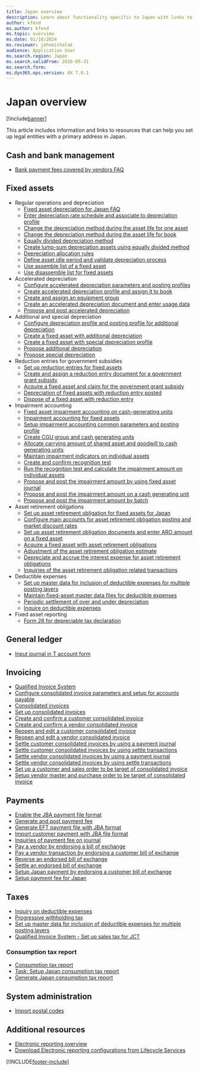 ```yaml
---
title: Japan overview
description: Learn about functionality specific to Japan with links to resources about cash and bank management, fixed assets, invoicing, payments, and taxes.
author: kfend
ms.author: kfend
ms.topic: overview
ms.date: 01/18/2024
ms.reviewer: johnmichalak
audience: Application User
ms.search.region: Japan
ms.search.validFrom: 2016-05-31
ms.search.form:
ms.dyn365.ops.version: AX 7.0.1
---
```


# Japan overview

[!include[banner](../../includes/banner.md)]

This article includes information and links to resources that can help you set up legal entities with a primary address in Japan.

## Cash and bank management

- [Bank payment fees covered by vendors FAQ](apac-jpn-bank-payment-fees-vendors.md)

## Fixed assets

- Regular operations and depreciation
  - [Fixed asset depreciation for Japan FAQ](apac-jpn-fixed-asset-depreciation.md)
  - [Enter depreciation rate schedule and associate to depreciation profile](enter-depreciation-rate-schedule.md)
  - [Change the depreciation method during the asset life for one asset](change-depreciation-method-during-asset-life-one-asset.md)
  - [Change the depreciation method during the asset life for book](change-depreciation-method-during-asset-life-book.md)
  - [Equally divided depreciation method](apac-jpn-equally-divided-depreciation-method.md)
  - [Create lump-sum depreciation assets using equally divided method](create-lump-sum-depreciation-assets-equally-divided-method.md)
  - [Depreciation allocation rules](apac-jpn-allocation-rules-fixed-assets.md)
  - [Define asset idle period and validate depreciation process](define-asset-idle-period-validate-depreciation-process.md)
  - [Use assemble list of a fixed asset](use-assemble-list-fixed-asset.md)
  - [Use disassemble list for fixed assets](use-disassemble-list-fixed-assets.md)
- Accelerated depreciation
  - [Configure accelerated depreciation parameters and posting profiles](accelerated-depreciation-posting-profiles.md)
  - [Create accelerated depreciation profile and assign it to book](create-accelerated-depreciation-profile-assign-it-book.md)
  - [Create and assign an equipment group](create-assign-equipment-group.md)
  - [Create an accelerated depreciation document and enter usage data](create-accelerated-depreciation-document-enter-usage-data.md)
  - [Propose and post accelerated depreciation](propose-post-accelerated-depreciation.md)
- Additional and special depreciation
  - [Configure depreciation profile and posting profile for additional depreciation](configure-depreciation-profile-posting.md)
  - [Create a fixed asset with additional depreciation](create-fixed-asset-additional-depreciation.md)
  - [Create a fixed asset with special depreciation profile](create-fixed-asset-special-depreciation-profile.md)
  - [Propose additional depreciation](propose-additional-depreciation.md)
  - [Propose special depreciation](propose-special-depreciation.md)
- Reduction entries for government subsidies
  - [Set up reduction entries for fixed assets](apac-jpn-reduction-entry-fixed-assets.md)
  - [Create and assign a reduction entry document for a government grant subsidy](create-assign-reduction-document.md)
  - [Acquire a fixed asset and claim for the government grant subsidy](acquire-fixed-asset-claim-government-grant-subsidy.md)
  - [Depreciation of fixed assets with reduction entry posted](depreciation-fixed-assets-reduction-entry-posted.md)
  - [Dispose of a fixed asset with reduction entry](dispose-fixed-asset-reduction-entry.md)
- Impairment accounting
  - [Fixed asset impairment accounting on cash-generating units](apac-jpn-impairment-accounting-cash-generating-unit.md)
  - [Impairment accounting for fixed assets](apac-jpn-impairment-accounting-fixed-assets.md)
  - [Setup impairment accounting common parameters and posting profile](impairment-accounting.md)
  - [Create CGU group and cash generating units](create-cgu-group-cash-generating-units.md)
  - [Allocate carrying amount of shared asset and goodwill to cash generating units](allocate-carrying-amount.md)
  - [Maintain impairment indicators on individual assets](maintain-impairment-indicators-individual-assets.md)
  - [Create and confirm recognition test](create-confirm-recognition-test.md)
  - [Run the recognition test and calculate the impairment amount on individual assets](run-recognition-test-calculate.md)
  - [Propose and post the impairment amount by using fixed asset journal](propose-post-impairment-amount-fixed-asset-journal.md)
  - [Propose and post the impairment amount on a cash generating unit](propose-post-impairment-amount-cash-generating-unit.md)
  - [Propose and post the impairment amount by batch](propose-post-impairment-amount-batch.md)
- Asset retirement obligations
  - [Set up asset retirement obligation for fixed assets for Japan](apac-jpn-asset-retirement-obligation-fixed-assets.md)
  - [Configure main accounts for asset retirement obligation posting and market discount rates](configure-main-accounts-asset-retirement.md)
  - [Set up asset retirement obligation documents and enter ARO amount on a fixed asset](set-up-asset-retirement-obligation.md)
  - [Acquire a fixed asset with asset retirement obligations](acquire-fixed-asset-asset-retirement-obligations.md)
  - [Adjustment of the asset retirement obligation estimate](adjustment-asset-retirement-obligation-estimate.md)
  - [Depreciate and accrue the interest expense for asset retirement obligations](depreciate-accrue-interest-expense.md)
  - [Inquiries of the asset retirement obligation related transactions](inquiries-asset-retirement-obligation.md)
- Deductible expenses
  - [Set up master data for inclusion of deductible expenses for multiple posting layers](set-up-master-data-inclusion.md)
  - [Maintain fixed-asset master data files for deductible expenses](maintain-fixed-asset-master-data-files-deductible-expenses.md)
  - [Periodic settlement of over and under depreciation](periodic-settlement-over-under-depreciation.md)
  - [Inquire on deductible expenses](inquiry-deductible-expenses.md)
- Fixed asset reporting
  - [Form 26 for depreciable tax declaration](jp-00027-form-26-depreciable-tax-declaration.md)

## General ledger

- [Input journal in T account form](jp-00005-input-journal-t-account-form-japan.md)

## Invoicing

- [Qualified Invoice System](apac-jpn-qualified-invoice-system.md)
- [Configure consolidated invoice parameters and setup for accounts payable](consolidated-invoice-parameters-setup-accounts-payable.md)
- [Consolidated invoices](apac-jpn-consolidate-invoices.md)
- [Set up consolidated invoices](set-up-consolidated-invoices.md)
- [Create and confirm a customer consolidated invoice](create-confirm-customer-consolidated-invoice.md)
- [Create and confirm a vendor consolidated invoice](create-confirm-vendor-consolidated-invoice.md)
- [Reopen and edit a customer consolidated invoice](reopen-edit-customer-consolidated-invoice.md)
- [Reopen and edit a vendor consolidated invoice](reopen-edit-vendor-consolidated-invoice.md)
- [Settle customer consolidated invoices by using a payment journal](settle-customer-consolidated-invoices-payment-journal.md)
- [Settle customer consolidated invoices by using settle transactions](settle-customer-consolidated-invoices-settle-transactions.md)
- [Settle vendor consolidated invoices by using a payment journal](settle-vendor-consolidated-invoices-payment-journal.md)
- [Settle vendor consolidated invoices by using settle transactions](settle-vendor-consolidated-invoices-settle-transactions.md)
- [Set up a customer and sales order to be target of consolidated invoice](set-up-customer-sales-order-target-consolidated-invoice.md)
- [Setup vendor master and purchase order to be target of consolidated invoice](vendor-master-po.md)

## Payments

- [Enable the JBA payment file format](jba-payment-file-format.md)
- [Generate and post payment fee](post-payment-fee.md)
- [Generate EFT payment file with JBA format](eft-payment-file-jba-format.md)
- [Import customer payment with JBA file format](import-customer-payment-jba-file-format.md)
- [Inquiries of payment fee on journal](inquiries-payment-fee-journal.md)
- [Pay a vendor by endorsing a bill of exchange](apac-jpn-endorse-bill-of-exchange.md)
- [Pay a vendor transaction by endorsing a customer bill of exchange](pay-vendor-transaction.md)
- [Reverse an endorsed bill of exchange](reverse-endorsed-bill-exchange.md)
- [Settle an endorsed bill of exchange](settle-endorsed-bill-exchange.md)
- [Setup Japan payment by endorsing a customer bill of exchange](setup-japan-payment-endorsing-customer-bill-exchange.md)
- [Setup payment fee for Japan](setup-payment-fee-japan.md)

## Taxes

- [Inquiry on deductible expenses](inquiry-deductible-expenses.md)
- [Progressive withholding tax](apac-jpn-progressive-withholding-tax-calculation.md)
- [Set up master data for inclusion of deductible expenses for multiple posting layers](set-up-master-data-inclusion.md)
- [Qualified Invoice System - Set up sales tax for JCT](apac-jpn-qualified-invoice-system.md#set-up-sales-tax-for-jct)

### Consumption tax report

- [Consumption tax report](apac-jpn-consumption-tax-report.md)
- [Task: Setup Japan consumption tax report](setup-japan-consumption-tax-report.md)
- [Generate Japan consumption tax report](japan-consumption-tax-report.md)

## System administration

- [Import postal codes](apac-jpn-import-postal-codes.md) 

## Additional resources

- [Electronic reporting overview](../../../fin-ops-core/dev-itpro/analytics/general-electronic-reporting.md)
- [Download Electronic reporting configurations from Lifecycle Services](../../../fin-ops-core/dev-itpro/analytics/download-electronic-reporting-configuration-lcs.md)

[!INCLUDE[footer-include](../../../includes/footer-banner.md)]
